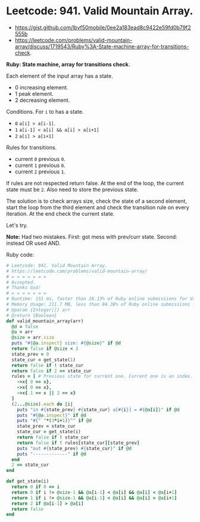 # Leetcode: 941. Valid Mountain Array.

- https://gist.github.com/lbvf50mobile/0ee2a183ead8c9422e59fd0b79f2555b
- https://leetcode.com/problems/valid-mountain-array/discuss/1719543/Ruby%3A-State-machine-array-for-transitions-check.
 
**Ruby: State machine, array for transitions check.**

Each element of the input array has a state.

- 0 increasing element.
- 1 peak element.
- 2 decreasing element.

Conditions. For `i` to has a state.

- `0` `a[i] > a[i-1]`.
- `1` `a[i-1] < a[i] && a[i] > a[i+1]`
- `2` `a[i] > a[i+1]`


Rules for transitions.
- current `0`  previous `0`.
- current `1` previous `0`.
- current `2` previous `1`.

If rules are not respected return false.
At the end of the loop, the current state must be `2`.
Also need to store the previous state.

The solution is to check arrays size, check the state of a second element, start the loop from the third element and check the transition rule on every iteration. At the end check the current state.

Let's try.


**Note:** Had two mistakes. First: got mess with prev/curr state. Second: instead OR used AND.   

Ruby code:
```Ruby
# Leetcode: 941. Valid Mountain Array.
# https://leetcode.com/problems/valid-mountain-array/
# = = = = = = =
# Accepted.
# Thanks God!
# = = = = = = =
# Runtime: 151 ms, faster than 28.13% of Ruby online submissions for Valid Mountain Array.
# Memory Usage: 211.7 MB, less than 84.38% of Ruby online submissions for Valid Mountain Array.
# @param {Integer[]} arr
# @return {Boolean}
def valid_mountain_array(arr)
  @d = false
  @a = arr
  @size = arr.size
  puts "#{@a.inspect} size: #{@size}" if @d
  return false if @size < 3
  state_prev = 0
  state_cur = get_state(1)
  return false if ! state_cur
  return false if 2 == state_cur 
  rules = [ # Previous state for current one. Current one is an index.
    ->x{ 0 == x},
    ->x{ 0 == x},
    ->x{ 1 == x || 2 == x} 
  ]   
  (2...@size).each do |i|
    puts "in #{state_prev} #{state_cur} a[#{i}] = #{@a[i]}" if @d
    puts "#{@a.inspect}" if @d
    puts "#{" "*(3*i+1)}^" if @d
    state_prev = state_cur
    state_cur = get_state(i)
    return false if ! state_cur
    return false if ! rules[state_cur][state_prev]
    puts "out #{state_prev} #{state_cur}" if @d
    puts "-------------" if @d
  end
  2 == state_cur
end

def get_state(i)
  return 0 if 0 == i
  return 0 if i != @size-1 && @a[i-1] < @a[i] && @a[i] < @a[i+1]
  return 1 if i != @size-1 && @a[i-1] < @a[i] && @a[i] > @a[i+1]
  return 2 if @a[i-1] > @a[i]
  return false
end
```
